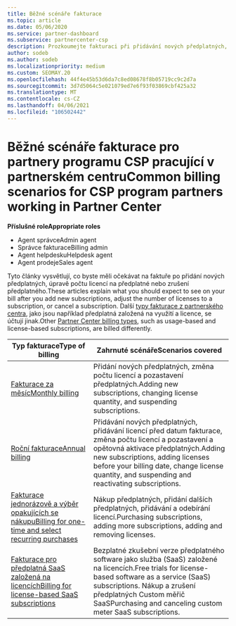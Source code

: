 ```yaml
---
title: Běžné scénáře fakturace
ms.topic: article
ms.date: 05/06/2020
ms.service: partner-dashboard
ms.subservice: partnercenter-csp
description: Prozkoumejte fakturaci při přidávání nových předplatných, úpravách počtu licencí nebo zrušení předplatného. Podívejte se, jak se liší odběry založené na využití a předplatné založené na licencích.
author: sodeb
ms.author: sodeb
ms.localizationpriority: medium
ms.custom: SEOMAY.20
ms.openlocfilehash: 44f4e45b53d6da7c8ed08678f8b05719cc9c2d7a
ms.sourcegitcommit: 3d7d5064c5e021079ed7e6f93f03869cbf425a32
ms.translationtype: MT
ms.contentlocale: cs-CZ
ms.lasthandoff: 04/06/2021
ms.locfileid: "106502442"
---
```

# <a name="common-billing-scenarios-for-csp-program-partners-working-in-partner-center"></a><span data-ttu-id="f26f3-104">Běžné scénáře fakturace pro partnery programu CSP pracující v partnerském centru</span><span class="sxs-lookup"><span data-stu-id="f26f3-104">Common billing scenarios for CSP program partners working in Partner Center</span></span>

<span data-ttu-id="f26f3-105">**Příslušné role**</span><span class="sxs-lookup"><span data-stu-id="f26f3-105">**Appropriate roles**</span></span>

- <span data-ttu-id="f26f3-106">Agent správce</span><span class="sxs-lookup"><span data-stu-id="f26f3-106">Admin agent</span></span>
- <span data-ttu-id="f26f3-107">Správce fakturace</span><span class="sxs-lookup"><span data-stu-id="f26f3-107">Billing admin</span></span>
- <span data-ttu-id="f26f3-108">Agent helpdesku</span><span class="sxs-lookup"><span data-stu-id="f26f3-108">Helpdesk agent</span></span>
- <span data-ttu-id="f26f3-109">Agent prodeje</span><span class="sxs-lookup"><span data-stu-id="f26f3-109">Sales agent</span></span>

<span data-ttu-id="f26f3-110">Tyto články vysvětlují, co byste měli očekávat na faktuře po přidání nových předplatných, úpravě počtu licencí na předplatné nebo zrušení předplatného.</span><span class="sxs-lookup"><span data-stu-id="f26f3-110">These articles explain what you should expect to see on your bill after you add new subscriptions, adjust the number of licenses to a subscription, or cancel a subscription.</span></span> <span data-ttu-id="f26f3-111">Další [typy fakturace z partnerského centra](billing-different-types.md), jako jsou například předplatná založená na využití a licence, se účtují jinak.</span><span class="sxs-lookup"><span data-stu-id="f26f3-111">Other [Partner Center billing types](billing-different-types.md), such as usage-based and license-based subscriptions, are billed differently.</span></span>

| <span data-ttu-id="f26f3-112">Typ fakturace</span><span class="sxs-lookup"><span data-stu-id="f26f3-112">Type of billing</span></span> | <span data-ttu-id="f26f3-113">Zahrnuté scénáře</span><span class="sxs-lookup"><span data-stu-id="f26f3-113">Scenarios covered</span></span> |
| --------------- | ----------------- |
| [<span data-ttu-id="f26f3-114">Fakturace za měsíc</span><span class="sxs-lookup"><span data-stu-id="f26f3-114">Monthly billing</span></span>](common-billing-scenarios-monthly.md) | <span data-ttu-id="f26f3-115">Přidání nových předplatných, změna počtu licencí a pozastavení předplatných.</span><span class="sxs-lookup"><span data-stu-id="f26f3-115">Adding new subscriptions, changing license quantity, and suspending subscriptions.</span></span> |
| [<span data-ttu-id="f26f3-116">Roční fakturace</span><span class="sxs-lookup"><span data-stu-id="f26f3-116">Annual billing</span></span>](common-billing-scenarios-annual.md) | <span data-ttu-id="f26f3-117">Přidávání nových předplatných, přidávání licencí před datum fakturace, změna počtu licencí a pozastavení a opětovná aktivace předplatných.</span><span class="sxs-lookup"><span data-stu-id="f26f3-117">Adding new subscriptions, adding licenses before your billing date, change license quantity, and suspending and reactivating subscriptions.</span></span> |
| [<span data-ttu-id="f26f3-118">Fakturace jednorázově a výběr opakujících se nákupu</span><span class="sxs-lookup"><span data-stu-id="f26f3-118">Billing for one-time and select recurring purchases</span></span>](common-billing-scenarios-onetime-recurring.md) | <span data-ttu-id="f26f3-119">Nákup předplatných, přidání dalších předplatných, přidávání a odebírání licencí.</span><span class="sxs-lookup"><span data-stu-id="f26f3-119">Purchasing subscriptions, adding more subscriptions, adding and removing licenses.</span></span> |
| [<span data-ttu-id="f26f3-120">Fakturace pro předplatná SaaS založená na licencích</span><span class="sxs-lookup"><span data-stu-id="f26f3-120">Billing for license-based SaaS subscriptions</span></span>](common-billing-scenarios-saas.md) | <span data-ttu-id="f26f3-121">Bezplatné zkušební verze předplatného software jako služba (SaaS) založené na licencích.</span><span class="sxs-lookup"><span data-stu-id="f26f3-121">Free trials for license-based software as a service (SaaS) subscriptions.</span></span> <span data-ttu-id="f26f3-122">Nákup a zrušení předplatných Custom měřič SaaS</span><span class="sxs-lookup"><span data-stu-id="f26f3-122">Purchasing and canceling custom meter SaaS subscriptions.</span></span> |
